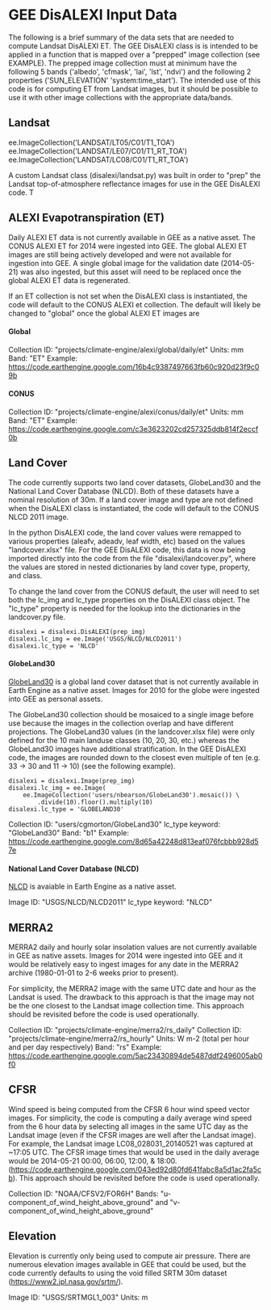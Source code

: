 # GEE DisALEXI Input Data

The following is a brief summary of the data sets that are needed to compute Landsat DisALEXI ET.
The GEE DisALEXI class is is intended to be applied in a function that is mapped over a "prepped" image collection (see EXAMPLE).  The prepped image collection must at minimum have the following 5 bands ('albedo', 'cfmask', 'lai', 'lst', 'ndvi') and the following 2 properties ('SUN_ELEVATION' 'system:time_start').  The intended use of this code is for computing ET from Landsat images, but it should be possible to use it with other image collections with the appropriate data/bands.

## Landsat

ee.ImageCollection('LANDSAT/LT05/C01/T1_TOA')
ee.ImageCollection('LANDSAT/LE07/C01/T1_RT_TOA')
ee.ImageCollection('LANDSAT/LC08/C01/T1_RT_TOA')

A custom Landsat class (disalexi/landsat.py) was built in order to "prep" the Landsat top-of-atmosphere reflectance images for use in the GEE DisALEXI code.  T

## ALEXI Evapotranspiration (ET)

Daily ALEXI ET data is not currently available in GEE as a native asset.  The CONUS ALEXI ET for 2014 were ingested into GEE.  The global ALEXI ET images are still being actively developed and were not available for ingestion into GEE.  A single global image for the validation date (2014-05-21) was also ingested, but this asset will need to be replaced once the global ALEXI ET data is regenerated.

If an ET collection is not set when the DisALEXI class is instantiated, the code will default to the CONUS ALEXI et collection.  The default will likely be changed to "global" once the global ALEXI ET images are

#### Global
Collection ID: "projects/climate-engine/alexi/global/daily/et"
Units: mm
Band: "ET"
Example: https://code.earthengine.google.com/16b4c9387497663fb60c920d23f9c09b

#### CONUS
Collection ID: "projects/climate-engine/alexi/conus/daily/et"
Units: mm
Band: "ET"
Example: https://code.earthengine.google.com/c3e3623202cd257325ddb814f2eccf0b

## Land Cover

The code currently supports two land cover datasets, GlobeLand30 and the National Land Cover Database (NLCD).  Both of these datasets have a nominal resolution of 30m.  If a land cover image and type are not defined when the DisALEXI class is instantiated, the code will default to the CONUS NLCD 2011 image.

In the python DisALEXI code, the land cover values were remapped to various properties (aleafv, adeadv, leaf width, etc) based on the values "landcover.xlsx" file.  For the GEE DisALEXI code, this data is now being imported directly into the code from the file "disalexi/landcover.py", where the values are stored in nested dictionaries by land cover type, property, and class.

To change the land cover from the CONUS default, the user will need to set both the lc_img and lc_type properties on the DisALEXI class object.  The "lc_type" property is needed for the lookup into the dictionaries in the landcover.py file.
```
disalexi = disalexi.DisALEXI(prep_img)
disalexi.lc_img = ee.Image('USGS/NLCD/NLCD2011')
disalexi.lc_type = 'NLCD'
```

#### GlobeLand30

[GlobeLand30](http://www.globallandcover.com/GLC30Download/index.aspx) is a global land cover dataset that is not currently available in Earth Engine as a native asset.  Images for 2010 for the globe were ingested into GEE as personal assets.

The GlobeLand30 collection should be mosaiced to a single image before use because the images in the collection overlap and have different projections.  The GlobeLand30 values (in the landcover.xlsx file) were only defined for the 10 main landuse classes (10, 20, 30, etc.) whereas the GlobeLand30 images have additional stratification.  In the GEE DisALEXI code, the images are rounded down to the closest even multiple of ten (e.g. 33 -> 30 and 11 -> 10) (see the following example).

```
disalexi = disalexi.Image(prep_img)
disalexi.lc_img = ee.Image(
    ee.ImageCollection('users/nbearson/GlobeLand30').mosaic()) \
        .divide(10).floor().multiply(10)
disalexi.lc_type = 'GLOBELAND30'
```

Collection ID: "users/cgmorton/GlobeLand30"
lc_type keyword: "GlobeLand30"
Band: "b1"
Example: https://code.earthengine.google.com/8d65a42248d813eaf076fcbbb928d57e

#### National Land Cover Database (NLCD)

[NLCD](https://www.mrlc.gov/nlcd2011.php) is avaiable in Earth Engine as a native asset.

Image ID: "USGS/NLCD/NLCD2011"
lc_type keyword: "NLCD"

## MERRA2

MERRA2 daily and hourly solar insolation values are not currently available in GEE as native assets.  Images for 2014 were ingested into GEE and it would be relatively easy to ingest images for any date in the MERRA2 archive (1980-01-01 to 2-6 weeks prior to present).

For simplicity, the MERRA2 image with the same UTC date and hour as the Landsat is used.  The drawback to this approach is that the image may not be the one closest to the Landsat image collection time.  This approach should be revisited before the code is used operationally.

Collection ID: "projects/climate-engine/merra2/rs_daily"
Collection ID: "projects/climate-engine/merra2/rs_hourly"
Units: W m-2 (total per hour and per day respectively)
Band: "rs"
Example: https://code.earthengine.google.com/5ac23430894de5487ddf2496005ab0f0

## CFSR

Wind speed is being computed from the CFSR 6 hour wind speed vector images.  For simplicity, the code is computing a daily average wind speed from the 6 hour data by selecting all images in the same UTC day as the Landsat image (even if the CFSR images are well after the Landsat image).  For example, the Landsat image LC08_028031_20140521 was captured at ~17:05 UTC.  The CFSR image times that would be used in the daily average would be 2014-05-21 00:00, 06:00, 12:00, & 18:00. (https://code.earthengine.google.com/043ed92d80fd641fabc8a5d1ac2fa5cb).  This approach should be revisited before the code is used operationally.

Collection ID: "NOAA/CFSV2/FOR6H"
Bands: "u-component_of_wind_height_above_ground" and "v-component_of_wind_height_above_ground"

## Elevation

Elevation is currently only being used to compute air pressure.  There are numerous elevation images available in GEE that could be used, but the code currently defaults to using the void filled SRTM 30m dataset (https://www2.jpl.nasa.gov/srtm/).

Image ID: "USGS/SRTMGL1_003"
Units: m
